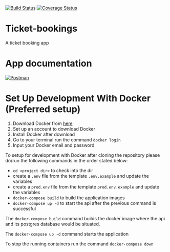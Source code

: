 [![Build Status](https://travis-ci.com/kimbugp/movie-bookings.svg?branch=master)](https://travis-ci.com/kimbugp/movie-bookings)
[![Coverage Status](https://coveralls.io/repos/github/kimbugp/movie-bookings/badge.svg?branch=master)](https://coveralls.io/github/kimbugp/movie-bookings?branch=master)
# Ticket-bookings
A ticket booking app


# App documentation  
[![Postman](https://run.pstmn.io/button.svg)](https://documenter.getpostman.com/view/5531020/SVYrryHS)

# Set Up Development With Docker (Preferred setup)

1. Download Docker from [here](https://docs.docker.com/)
2. Set up an account to download Docker
3. Install Docker after download
4. Go to your terminal run the command `docker login`
5. Input your Docker email and password

To setup for development with Docker after cloning the repository please do/run the following commands in the order stated below:

-   `cd <project dir>` to check into the dir
-   create a `.env` file from the template `.env.example` and update the variables
-   create a `prod.env` file from the template `prod.env.example` and update the variables
-   `docker-compose build` to build the application images
-   `docker-compose up -d` to start the api after the previous command is successful

The `docker-compose build` command builds the docker image where the api and its postgres database would be situated.

The `docker-compose up -d` command starts the application 

To stop the running containers run the command `docker-compose down`
